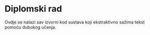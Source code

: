# Diplomski rad
Ovdje se nalazi sav izvorni kod sustava koji ekstraktivno sažima tekst pomoću dubokog učenja.
